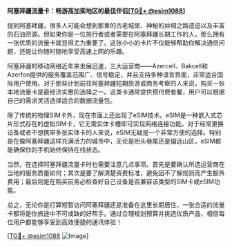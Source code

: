 **阿塞拜疆流量卡：畅游高加索地区的最佳伴侣[[TG💪+ @esim1088](https://t.me/s/esim1088)]**

提到阿塞拜疆，很多人可能会想到那里的古老城堡、神秘的丝绸之路遗迹以及丰富的石油资源。但如果你是一位旅行者或者需要在阿塞拜疆长期工作的人，那么拥有一张优质的流量卡就显得尤为重要了。这张小小的卡片不仅能够帮助你解决通信问题，还能让你随时随地享受高速上网的乐趣。

阿塞拜疆的移动网络近年来发展迅速，三大运营商——Azercell、Bakcell和Azerfon提供的服务覆盖范围广、信号稳定，并且支持多种语言界面，非常适合国际用户使用。对于那些计划前往阿塞拜疆短期旅游或商务考察的人来说，购买一张本地流量卡是最经济实惠的选择之一。这类卡通常提供预付费套餐，用户可以根据自己的需求灵活选择适合的数据流量包。

除了传统的物理SIM卡外，现在市面上还出现了eSIM技术。eSIM是一种嵌入式芯片形式存在的虚拟SIM卡，它无需实体卡槽即可实现网络连接功能。对于经常更换设备或者不想携带多张实体卡的人来说，eSIM无疑是一个非常方便的选择。特别是在像阿塞拜疆这样充满活力的城市中，无论是街头巷尾还是偏远山区，eSIM都能确保你的手机始终保持在线状态。

当然，在选择阿塞拜疆流量卡时也需要注意几点事项。首先是要确认所选运营商在当地的服务质量如何；其次是要了解清楚资费标准，避免因不了解规则而产生额外费用；最后则是在购买前务必检查好自己设备是否兼容该类型的SIM卡或eSIM功能。

总之，无论你是打算短暂访问阿塞拜疆还是准备在这里长期居住，一张合适的流量卡都将是你旅途中不可或缺的好帮手。通过合理规划预算并挑选优质产品，相信每位用户都能够享受到高效便捷的通讯体验！

[[TG💪+ @esim1088](https://t.me/s/esim1088) ![Image](https://i.postimg.cc/4NQfJmqS/Snipaste-2025-05-13-00-14-12.png)]